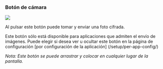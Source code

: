 <a name="button_camera"></a>
### Botón de cámara
<div class="buttoncircle"><img src="ic_camera_alt_black_24dp.png"></img></div>

Al pulsar este botón puede tomar y enviar una foto cifrada.

Este botón sólo está disponible para aplicaciones que admiten el envío de imágenes.
Puede elegir si desea ver u ocultar este botón en la página de configuración [por configuración de la aplicación] (/setup/per-app-config/)

*Nota: Este botón se puede arrastrar y colocar en cualquier lugar de la pantalla.*